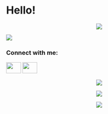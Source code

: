 # Hello!

<p align="center">
	<img align="center" src="https://camo.githubusercontent.com/c4cc8fb0f0c06f0057640b46aab87e483f54e913fdbf52c9ee690c8204c52b44/68747470733a2f2f6769746875622e6769746875626173736574732e636f6d2f696d616765732f6d6f6e612d776869737065722e676966"/>
</p>

![](https://komarev.com/ghpvc/?username=0x30c4&label=PROFILE+VIEWS)

### Connect with me:

<!-- <a href="https://0x30c4.dev/"><img src="https://raw.githubusercontent.com/rahuldkjain/github-profile-readme-generator/master/src/images/icons/Social/devto.svg" height="30" width="40" /></a> -->
<a href="https://twitter.com/0x30c4"><img src="https://raw.githubusercontent.com/rahuldkjain/github-profile-readme-generator/master/src/images/icons/Social/twitter.svg" height="30" width="40" /></a>
<a href="https://linkedin.com/in/0x30c4"><img src="https://raw.githubusercontent.com/rahuldkjain/github-profile-readme-generator/master/src/images/icons/Social/linked-in-alt.svg" height="30" width="40" /></a>

<p align="center">
	<img align="center" src="https://github-readme-stats.vercel.app/api/top-langs/?username=0x30c4&hide=html,css,scss&layout=compact&langs_count=50&theme=gruvbox"/>
</p>

<p align="center">
	<img align="center" src="https://github-readme-stats.vercel.app/api?username=0x30c4&theme=gruvbox"/>
</p>

<p align="center">
	<img align="center" src="https://github-readme-streak-stats.herokuapp.com/?user=0x30c4&theme=gruvbox"/>
</p>
